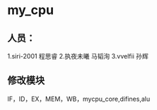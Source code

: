 # my_cpu
## 人员：
1.siri-2001 程思睿
2.执夜未曦 马韬洵
3.vvelfii  孙辉

## 修改模块
IF，ID，EX，MEM，WB，mycpu_core,difines,alu
